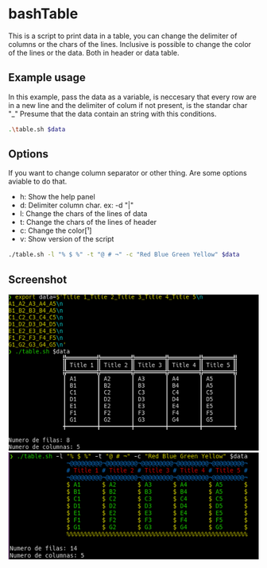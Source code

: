 # bashTable

This is a script to print data in a table, you can change the delimiter of columns or the chars of the lines.
Inclusive is possible to change the color of the lines or the data. Both in header or data table.

## Example usage

In this example, pass the data as a variable, is neccesary that every row are in a new line and the delimiter of colum if not present, is the standar char "_"
Presume that the data contain an string with this conditions.
```bash
.\table.sh $data
```
## Options
 If you want to change column separator or other thing. Are some options aviable to do that.
 - h:   Show the help panel
 - d:   Delimiter column char. ex: -d "|"
 - l:   Change the chars of the lines of data
 - t:   Change the chars of the lines of header
 - c:   Change the color[¹]
 - v:   Show version of the script

```bash
./table.sh -l "% $ %" -t "@ # ¬" -c "Red Blue Green Yellow" $data
```

## Screenshot

![Screenshot1](https://raw.githubusercontent.com/adesduende/bashTable/master/screenshot1.png)
![Screenshot1](https://raw.githubusercontent.com/adesduende/bashTable/master/screenshot_000.png)

[^note]:Colores existentes [Black Red Green Orange Blue Purple Cyan Light_Gray Dark_Gray Light_Red Light_Green Yellow Light_Blue Light_Purple Light_Cyan White]